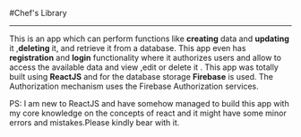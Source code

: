#Chef's Library
<hr>

This is an app which can perform functions like **creating** data and **updating** it ,**deleting** it, and retrieve it from a database.
This app even has **registration** and **login** functionality where it authorizes users and allow to access the available data and view ,edit or delete it .
This app was totally built using **ReactJS** and for the database storage **Firebase** is used.
The Authorization mechanism uses the Firebase Authorization services.

PS: I am new to ReactJS and have somehow managed to build this app with my core knowledge on the concepts of react
    and it might have some minor errors and mistakes.Please kindly bear with it.
